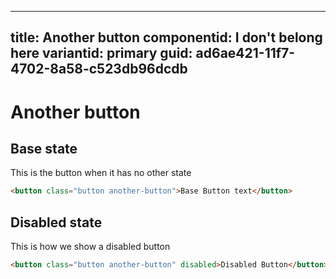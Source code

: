 ---
title: Another button 
componentid: I don't belong here
variantid: primary
guid: ad6ae421-11f7-4702-8a58-c523db96dcdb
----
# Another button

## Base state
This is the button when it has no other state
```html
<button class="button another-button">Base Button text</button>
```

## Disabled state
This is how we show a disabled button
```html
<button class="button another-button" disabled>Disabled Button</button>
```